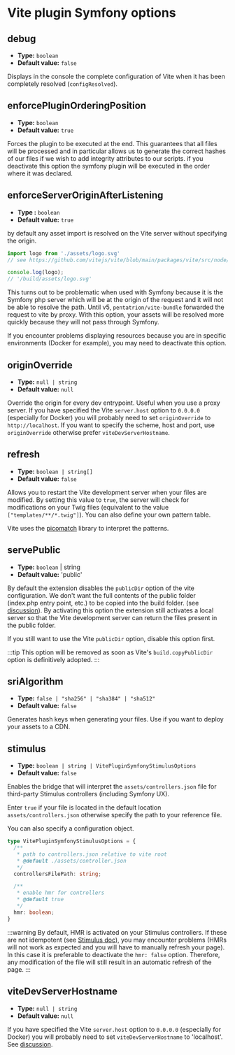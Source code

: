 # Vite plugin Symfony options <img src="/images/logo-npm.svg" width="39" height="15" style="display: inline; vertical-align: -10%; " />

## debug

- **Type:** `boolean`
- **Default value:** `false`

Displays in the console the complete configuration of Vite when it has been completely resolved (`configResolved`).


## enforcePluginOrderingPosition

- **Type:** `boolean`
- **Default value:** `true`

Forces the plugin to be executed at the end. This guarantees that all files will be processed and in particular allows us to generate the correct hashes of our files if we wish to add integrity attributes to our scripts. if you deactivate this option the symfony plugin will be executed in the order where it was declared.


## enforceServerOriginAfterListening

- **Type :** `boolean`
- **Default value:** `true`

by default any asset import is resolved on the Vite server without specifying the origin.

```js
import logo from './assets/logo.svg'
// see https://github.com/vitejs/vite/blob/main/packages/vite/src/node/plugins/asset.ts#L289

console.log(logo);
// '/build/assets/logo.svg'
```
This turns out to be problematic when used with Symfony because it is the Symfony php server which will be at the origin of the request and it will not be able to resolve the path. Until v5, `pentatrion/vite-bundle` forwarded the request to vite by proxy. With this option, your assets will be resolved more quickly because they will not pass through Symfony.

If you encounter problems displaying resources because you are in specific environments (Docker for example), you may need to deactivate this option.


## originOverride

- **Type:** `null | string`
- **Default value:** `null`

Override the origin for every dev entrypoint. Useful when you use a proxy server. If you have specified the Vite `server.host` option to `0.0.0.0` (especially for Docker) you will probably need to set `originOverride` to `http://localhost`. If you want to specify the scheme, host and port, use `originOverride` otherwise prefer `viteDevServerHostname`.

## refresh

- **Type:** `boolean | string[]`
- **Default value:** `false`

Allows you to restart the Vite development server when your files are modified. By setting this value to `true`, the server will check for modifications on your Twig files (equivalent to the value `["templates/**/*.twig"]`). You can also define your own pattern table.

Vite uses the [picomatch](https://github.com/micromatch/picomatch) library to interpret the patterns.

## servePublic

- **Type:** `boolean` | string
- **Default value:** 'public'

By default the extension disables the `publicDir` option of the vite configuration. We don't want the full contents of the public folder (index.php entry point, etc.) to be copied into the build folder. (see [discussion](https://github.com/lhapaipai/vite-bundle/issues/17)). By activating this option the extension still activates a local server so that the Vite development server can return the files present in the public folder.

If you still want to use the Vite `publicDir` option, disable this option first.

:::tip
This option will be removed as soon as Vite's `build.copyPublicDir` option is definitively adopted.
:::


## sriAlgorithm

- **Type:** `false | "sha256" | "sha384" | "sha512"`
- **Default value:** `false`

Generates hash keys when generating your files. Use if you want to deploy your assets to a CDN.


## stimulus

- **Type:** `boolean | string | VitePluginSymfonyStimulusOptions`
- **Default value:** `false`

Enables the bridge that will interpret the `assets/controllers.json` file for third-party Stimulus controllers (including Symfony UX).

Enter `true` if your file is located in the default location `assets/controllers.json` otherwise specify the path to your reference file.

You can also specify a configuration object.

```ts
type VitePluginSymfonyStimulusOptions = {
  /**
   * path to controllers.json relative to vite root
   * @default ./assets/controller.json
   */
  controllersFilePath: string;

  /**
   * enable hmr for controllers
   * @default true
   */
  hmr: boolean;
}
```

:::warning
By default, HMR is activated on your Stimulus controllers. If these are not idempotent (see [Stimulus doc](https://turbo.hotwired.dev/handbook/building#making-transformations-idempotent)), you may encounter problems (HMRs will not work as expected and you will have to manually refresh your page). In this case it is preferable to deactivate the `hmr: false` option. Therefore, any modification of the file will still result in an automatic refresh of the page.
:::

## viteDevServerHostname

- **Type:** `null | string`
- **Default value:** `null`

If you have specified the Vite `server.host` option to `0.0.0.0` (especially for Docker) you will probably need to set `viteDevServerHostname` to 'localhost'. See [discussion](https://github.com/lhapaipai/vite-bundle/issues/26).
